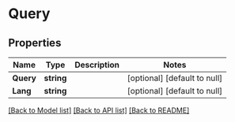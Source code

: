 # Query

## Properties
Name | Type | Description | Notes
------------ | ------------- | ------------- | -------------
**Query** | **string** |  | [optional] [default to null]
**Lang** | **string** |  | [optional] [default to null]

[[Back to Model list]](../README.md#documentation-for-models) [[Back to API list]](../README.md#documentation-for-api-endpoints) [[Back to README]](../README.md)


